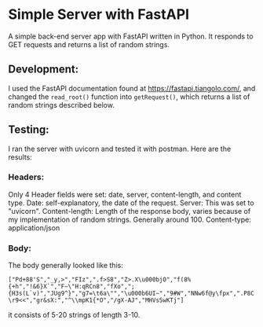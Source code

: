 # Simple Server with FastAPI

A simple back-end server app with FastAPI written in Python. It responds to GET requests and returns a list of random strings.

## Development:

I used the FastAPI documentation found at https://fastapi.tiangolo.com/, and changed the `read_root()` function into `getRequest()`, which returns a list of random strings described below.

## Testing:

I ran the server with uvicorn and tested it with postman. Here are the results:

### Headers:
Only 4 Header fields were set: date, server, content-length, and content type.
Date: self-explanatory, the date of the request.
Server: This was set to "uvicorn".
Content-length: Length of the response body, varies because of my implementation of random strings. Generally around 100.
Content-type: application/json

### Body:
The body generally looked like this:

```["Pd+88'S","_y,>","FIz",".f>S8","Z>.X\u000bjO","f(8%{+h","!&6}X`","F~\"H:qRCn8","fXo",";{H3s(L`v)","JUg9^}","g7=\t6a\"","\u000b6UI~","9#W","NNw6f@y\fpx",".P8C\r9<<","gr&sX:","^\\mpK1{*O","/gX-AJ","MHVsSwKTj"]```

it consists of 5-20 strings of length 3-10.
